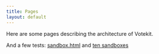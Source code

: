 ```yaml
---
title: Pages
layout: default
---
```


Here are some pages describing the architecture of Votekit.

And a few tests: [sandbox.html](sandbox.html) and [ten sandboxes](ten.html)